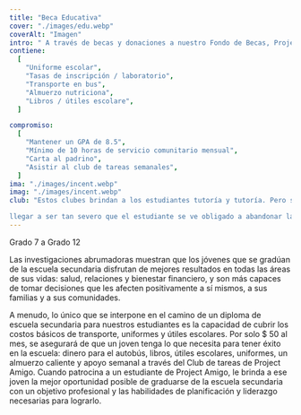 ```yaml
---
title: "Beca Educativa"
cover: "./images/edu.webp"
coverAlt: "Imagen"
intro: " A través de becas y donaciones a nuestro Fondo de Becas, Project Amigo está abriendo un nuevo futuro para estos niños."
contiene:
  [
    "Uniforme escolar",
    "Tasas de inscripción / laboratorio",
    "Transporte en bus",
    "Almuerzo nutriciona",
    "Libros / útiles escolare",
  ]

compromiso:
  [
    "Mantener un GPA de 8.5",
    "Mínimo de 10 horas de servicio comunitario mensual",
    "Carta al padrino",
    "Asistir al club de tareas semanales",
  ]
ima: "./images/incent.webp"
imag: "./images/incent.webp"
club: "Estos clubes brindan a los estudiantes tutoría y tutoría. Pero sobre todo, nos brindan una forma de mantenernos en estrecho contacto con los estudiantes para que podamos identificar los problemas antes de que ellos

llegar a ser tan severo que el estudiante se ve obligado a abandonar la escuela."
---
```


Grado 7 a Grado 12

Las investigaciones abrumadoras muestran que los jóvenes que se gradúan de la escuela secundaria disfrutan de mejores resultados en todas las áreas de sus vidas: salud, relaciones y bienestar financiero, y son más capaces de tomar decisiones que les afecten positivamente a sí mismos, a sus familias y a sus comunidades.

A menudo, lo único que se interpone en el camino de un diploma de escuela secundaria para nuestros estudiantes es la capacidad de cubrir los costos básicos de transporte, uniformes y útiles escolares. Por solo $ 50 al mes, se asegurará de que un joven tenga lo que necesita para tener éxito en la escuela: dinero para el autobús, libros, útiles escolares, uniformes, un almuerzo caliente y apoyo semanal a través del Club de tareas de Project Amigo. Cuando patrocina a un estudiante de Project Amigo, le brinda a ese joven la mejor oportunidad posible de graduarse de la escuela secundaria con un objetivo profesional y las habilidades de planificación y liderazgo necesarias para lograrlo.
